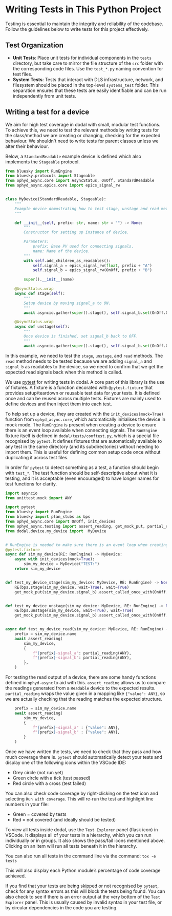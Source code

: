 # Writing Tests in This Python Project

Testing is essential to maintain the integrity and reliability of the codebase. Follow the guidelines below to write tests for this project effectively.

## Test Organization

- **Unit Tests**: Place unit tests for individual components in the `tests` directory, but take care to mirror the file structure of the `src` folder with the corresponding code files. Use the `test_*.py` naming convention for test files.
- **System Tests**: Tests that interact with DLS infrastructure, network, and filesystem should be placed in the top-level `systems_test` folder. This separation ensures that these tests are easily identifiable and can be run independently from unit tests.

## Writing a test for a device
We aim for high test coverage in dodal with small, modular test functions. To achieve this, we need to test the relevant methods by writing tests for the class/method we are creating or changing, checking for the expected behaviour. We shouldn't need to write tests for parent classes unless we alter their behaviour.

Below, a `StandardReadable` example device is defined which also implements the `Stageable` protocol.

```Python
from bluesky import RunEngine
from bluesky.protocols import Stageable
from ophyd_async.core import AsyncStatus, OnOff, StandardReadable
from ophyd_async.epics.core import epics_signal_rw


class MyDevice(StandardReadable, Stageable):
    """
    Example device demostrating how to test stage, unstage and read methods.
    """

    def __init__(self, prefix: str, name: str = "") -> None:
        """
        Constructor for setting up instance of device.

        Parameters:
            prefix: Base PV used for connecting signals.
            name: Name of the device.
        """
        with self.add_children_as_readables():
            self.signal_a = epics_signal_rw(float, prefix + "A")
            self.signal_b = epics_signal_rw(OnOff, prefix + "B")

        super().__init__(name)

    @AsyncStatus.wrap
    async def stage(self):
        """
        Setup device by moving signal_a to ON.
        """
        await asyncio.gather(super().stage(), self.signal_b.set(OnOff.ON))

    @AsyncStatus.wrap
    async def unstage(self):
        """
        Once device is finished, set signal_b back to OFF.
        """
        await asyncio.gather(super().stage(), self.signal_b.set(OnOff.OFF))
```

In this example, we need to test the `stage`, `unstage`, and `read` methods. The `read` method needs to be tested because we are adding `signal_a` and `signal_b` as readables to the device, so we need to confirm that we get the expected read signals back when this method is called.

We use [pytest](https://docs.pytest.org/en/stable/contents.html) for writing tests in dodal. A core part of this library is the use of fixtures. A fixture is a function decorated with `@pytest.fixture` that provides setup/teardown or reusable test data for your tests. It is defined once and can be reused across multiple tests. Fixtures are mainly used to define devices and then inject them into each test.

To help set up a device, they are created with the `init_devices(mock=True)` function from `ophyd_async.core`, which automatically initialises the device in mock mode. The `RunEngine` is present when creating a device to ensure there is an event loop available when connecting signals. The `RunEngine` fixture itself is defined in `dodal/tests/conftest.py`, which is a special file recognised by `pytest`. It defines fixtures that are automatically available to any test in the same directory (and its subdirectories) without needing to import them. This is useful for defining common setup code once without duplicating it across test files.

In order for `pytest` to detect something as a test, a function should begin with `test_*`. The test function should be self-descriptive about what it is testing, and it is acceptable (even encouraged) to have longer names for test functions for clarity.

```Python
import asyncio
from unittest.mock import ANY

import pytest
from bluesky import RunEngine
from bluesky import plan_stubs as bps
from ophyd_async.core import OnOff, init_devices
from ophyd_async.testing import assert_reading, get_mock_put, partial_reading
from dodal.device.my_device import  MyDevice


# RunEngine is needed to make sure there is an event loop when creating device.
@pytest.fixture
async def sim_my_device(RE: RunEngine) -> MyDevice:
    async with init_devices(mock=True):
        sim_my_device = MyDevice("TEST:")
    return sim_my_device


def test_my_device_stage(sim_my_device: MyDevice, RE: RunEngine) -> None:
    RE(bps.stage(sim_my_device, wait=True), wait=True)
    get_mock_put(sim_my_device.signal_b).assert_called_once_with(OnOff.ON, wait=True)


def test_my_device_unstage(sim_my_device: MyDevice, RE: RunEngine) -> None:
    RE(bps.unstage(sim_my_device, wait=True), wait=True)
    get_mock_put(sim_my_device.signal_b).assert_called_once_with(OnOff.OFF, wait=True)


async def test_my_device_read(sim_my_device: MyDevice, RE: RunEngine) -> None:
    prefix = sim_my_device.name
    await assert_reading(
        sim_my_device,
        {
            f"{prefix}-signal_a": partial_reading(ANY),
            f"{prefix}-signal_b": partial_reading(ANY),
        },
    )

```

For testing the read output of a device, there are some handy functions defined in `ophyd-async` to aid with this. `assert_reading` allows us to compare the readings generated from a `Readable` device to the expected results. `partial_reading` wraps the value given in a mapping like `{"value": ANY}`, so we are actually checking that the reading matches the expected structure.

```Python
    prefix = sim_my_device.name
    await assert_reading(
        sim_my_device,
        {
            f"{prefix}-signal_a" : {"value": ANY},
            f"{prefix}-signal_b" : {"value": ANY},
        }
    )
```

Once we have written the tests, we need to check that they pass and how much coverage there is. `pytest` should automatically detect your tests and display one of the following icons within the VSCode IDE:
- Grey circle (not run yet)
- Green circle with a tick (test passed)
- Red circle with a cross (test failed)

You can also check code coverage by right-clicking on the test icon and selecting `Run with coverage`. This will re-run the test and highlight line numbers in your file:
- Green = covered by tests
- Red = not covered (and ideally should be tested)

To view all tests inside dodal, use the `Test Explorer` panel (flask icon) in VSCode. It displays all of your tests in a hierarchy, which you can run individually or in groups. It also shows the pass/fail icons mentioned above. Clicking on an item will run all tests beneath it in the hierarchy.

You can also run all tests in the command line via the command:
`tox -e tests`

This will also display each Python module’s percentage of code coverage achieved.

If you find that your tests are being skipped or not recognised by `pytest`, check for any syntax errors as this will block the tests being found. You can also check to see if there is an error output at the very bottom of the `Test Explorer` panel. This is usually caused by invalid syntax in your test file, or by circular dependencies in the code you are testing.
